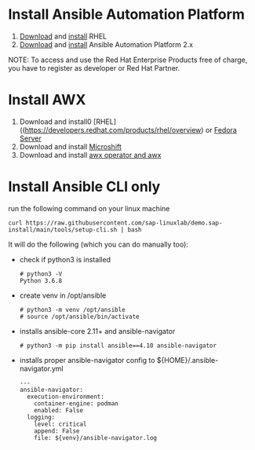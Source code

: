 Install Ansible Automation Platform
====================================

1. [Download](https://developers.redhat.com/products/rhel/overview) and [install](https://access.redhat.com/documentation/en-us/red_hat_enterprise_linux/8/html/performing_a_standard_rhel_installation/index) RHEL
2. [Download](https://developers.redhat.com/products/ansible/download)  and [install](https://access.redhat.com/documentation/en-us/red_hat_ansible_automation_platform/2.1/html/red_hat_ansible_automation_platform_installation_guide/index)  Ansible Automation Platform 2.x

NOTE: To access  and use the Red Hat Enterprise Products free of charge, you have to register as developer or Red Hat Partner.

Install AWX
===========

1. Download and install0 [RHEL]((https://developers.redhat.com/products/rhel/overview) or [Fedora Server](https://getfedora.org/en/server/download/)
2. Download and install [Microshift](https://microshift.io/docs/getting-started/)
3. Download and install [awx operator and awx](https://github.com/ansible/awx-operator)

Install Ansible CLI only
========================

run the following command on your linux machine

```
curl https://raw.githubusercontent.com/sap-linuxlab/demo.sap-install/main/tools/setup-cli.sh | bash
```

It will do the following (which you can do manually too):

- check if python3 is installed
  ```
  # python3 -V
  Python 3.6.8
  ```

- create venv in /opt/ansible
  ```
  # python3 -m venv /opt/ansible
  # source /opt/ansible/bin/activate
  ```
- installs ansible-core 2.11+ and ansible-navigator
  ```
  # python3 -m pip install ansible==4.10 ansible-navigator
  ```
- installs proper ansible-navigator config to ${HOME}/.ansible-navigator.yml
  ```
  ---
  ansible-navigator:
    execution-environment:
      container-engine: podman
      enabled: False
    logging:
      level: critical
      append: False
      file: ${venv}/ansible-navigator.log
   ```
